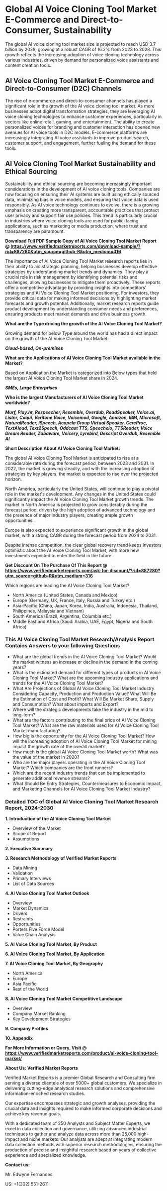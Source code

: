 <h1>Global AI Voice Cloning Tool Market E-Commerce and Direct-to-Consumer, Sustainability</h1><p class=""><p>The global AI voice cloning tool market size is projected to reach USD 3.7 billion by 2028, growing at a robust CAGR of 16.2% from 2023 to 2028. This growth reflects the increasing adoption of voice cloning technology across various industries, driven by demand for personalized voice assistants and content creation tools.</p><h2>AI Voice Cloning Tool Market E-Commerce and Direct-to-Consumer (D2C) Channels</h2><p>The rise of e-commerce and direct-to-consumer channels has played a significant role in the growth of the AI voice cloning tool market. As more businesses adopt digital transformation strategies, they are leveraging AI voice cloning technologies to enhance customer experiences, particularly in sectors like online retail, gaming, and entertainment. The ability to create personalized voices for branding and customer interaction has opened new avenues for AI voice tools in D2C models. E-commerce platforms are increasingly integrating AI voice assistants to improve product search, customer support, and engagement, further fueling the demand for these tools.</p><h2>AI Voice Cloning Tool Market Sustainability and Ethical Sourcing</h2><p>Sustainability and ethical sourcing are becoming increasingly important considerations in the development of AI voice cloning tools. Companies are now focusing on ensuring their AI systems are built using ethically sourced data, minimizing bias in voice models, and ensuring that voice data is used responsibly. As AI voice technology continues to evolve, there is a growing emphasis on creating more transparent, accountable practices that protect user privacy and support fair use policies. This trend is particularly crucial in industries where voice cloning tools are used for public-facing applications, such as marketing or media production, where trust and transparency are paramount.</p></p><p class=""><strong>Download Full PDF Sample Copy of AI Voice Cloning Tool Market Report @ <a href="https://www.verifiedmarketreports.com/download-sample/?rid=887280&utm_source=github-R&utm_medium=316" target="_blank">https://www.verifiedmarketreports.com/download-sample/?rid=887280&utm_source=github-R&utm_medium=316</a></strong></p><p>The importance of&nbsp;AI Voice Cloning Tool Market research reports lies in their ability to aid strategic planning, helping businesses develop effective strategies by understanding market trends and dynamics. They play a crucial role in risk management by identifying potential risks and challenges, allowing businesses to mitigate them proactively. These reports offer a competitive advantage by providing insights into competitors' strategies and AI Voice Cloning Tool Market positioning. For investors, they provide critical data for making informed decisions by highlighting market forecasts and growth potential. Additionally, market research reports guide product development by understanding consumer needs and preferences, ensuring products meet market demands and drive business growth.</p><p><strong>What are the&nbsp;Type driving the growth of the AI Voice Cloning Tool Market?</strong></p><p id="" class="">Growing demand for below Type around the world has had a direct impact on the growth of the AI Voice Cloning Tool Market:</p><p class=""><em><strong>Cloud-based, On-premises</strong></em></p><p class=""><strong>What are the&nbsp;Applications&nbsp;of AI Voice Cloning Tool Market available in the Market?</strong></p><p id="" class="">Based on Application the Market is categorized into Below types that held the largest AI Voice Cloning Tool Market share In 2024.</p><p class=""><em><strong>SMEs, Large Enterprises</strong></em></p><p class=""><strong>Who is the largest Manufacturers of AI Voice Cloning Tool Market worldwide?</strong></p><p><em><strong>Murf, Play.ht, Respeecher, Resemble, Overdub, ReadSpeaker, Voice.ai, Listnr, Coqui, Veritone Voice, Voicemod, Google, Amazon, IBM, Microsoft, NaturalReader, iSpeech, Acapela Group Virtual Speaker, CereProc, TextAloud, Text2Speech, Oddcast TTS, Speechelo, TTSReader, Voice Dream Reader, Zabaware, Voicery, Lyrebird, Descript Overdub, Resemble AI</strong></em></p><p id="" class=""><strong>Short Description About AI Voice Cloning Tool Market:</strong></p><p>The global AI Voice Cloning Tool Market is anticipated to rise at a considerable rate during the forecast period, between 2023 and 2031. In 2022, the market is growing steadily, and with the increasing adoption of strategies by key players, the market is expected to rise over the projected horizon.</p><p>North America, particularly the United States, will continue to play a pivotal role in the market's development. Any changes in the United States could significantly impact the AI Voice Cloning Tool Market growth trends. The market in North America is projected to grow considerably during the forecast period, driven by the high adoption of advanced technology and the presence of major industry players, creating ample growth opportunities.</p><p>Europe is also expected to experience significant growth in the global market, with a strong CAGR during the forecast period from 2024 to 2031.</p><p>Despite intense competition, the clear global recovery trend keeps investors optimistic about the AI Voice Cloning Tool Market, with more new investments expected to enter the field in the future.</p><p id="" class=""><strong>Get Discount On The Purchase Of This Report @ <a href="https://www.verifiedmarketreports.com/ask-for-discount/?rid=887280?utm_source=github-R&utm_medium=316" target="_blank">https://www.verifiedmarketreports.com/ask-for-discount/?rid=887280?utm_source=github-R&utm_medium=316</a></strong></p><p class="">Which regions are leading the AI Voice Cloning Tool Market?</p><ul><li>North America (United States, Canada and Mexico)</li><li>Europe (Germany, UK, France, Italy, Russia and Turkey etc.)</li><li>Asia-Pacific (China, Japan, Korea, India, Australia, Indonesia, Thailand, Philippines, Malaysia and Vietnam)</li><li>South America (Brazil, Argentina, Columbia etc.)</li><li>Middle East and Africa (Saudi Arabia, UAE, Egypt, Nigeria and South Africa)</li></ul><h3 id="" class="">This AI Voice Cloning Tool Market Research/Analysis Report Contains Answers to your following Questions</h3><ul><li>What are the global trends in the AI Voice Cloning Tool Market? Would the market witness an increase or decline in the demand in the coming years?</li><li>What is the estimated demand for different types of products in AI Voice Cloning Tool Market? What are the upcoming industry applications and trends for the AI Voice Cloning Tool Market?</li><li>What Are Projections of Global AI Voice Cloning Tool Market Industry Considering Capacity, Production and Production Value? What Will Be the Estimation of Cost and Profit? What Will Be Market Share, Supply and Consumption? What about imports and Export?</li><li>Where will the strategic developments take the industry in the mid to long-term?</li><li>What are the factors contributing to the final price of AI Voice Cloning Tool Market? What are the raw materials used for AI Voice Cloning Tool Market manufacturing?</li><li>How big is the opportunity for the AI Voice Cloning Tool Market? How will the increasing adoption of AI Voice Cloning Tool Market for mining impact the growth rate of the overall market?</li><li>How much is the global AI Voice Cloning Tool Market worth? What was the value of the market In 2020?</li><li>Who are the major players operating in the AI Voice Cloning Tool Market? Which companies are the front runners?</li><li>Which are the recent industry trends that can be implemented to generate additional revenue streams?</li><li>What Should Be Entry Strategies, Countermeasures to Economic Impact, and Marketing Channels for AI Voice Cloning Tool Market Industry?</li></ul><h3 id="" class="">Detailed TOC of Global AI Voice Cloning Tool Market Research Report, 2024-2030</h3><p id="" class=""><strong>1. Introduction of the AI Voice Cloning Tool Market</strong></p><ul><li>Overview of the Market</li><li>Scope of Report</li><li>Assumptions</li></ul><p id="" class=""><strong>2. Executive Summary</strong></p><p id="" class=""><strong>3. Research Methodology of Verified Market Reports</strong></p><ul><li>Data Mining</li><li>Validation</li><li>Primary Interviews</li><li>List of Data Sources</li></ul><p id="" class=""><strong>4. AI Voice Cloning Tool Market Outlook</strong></p><ul><li>Overview</li><li>Market Dynamics</li><li>Drivers</li><li>Restraints</li><li>Opportunities</li><li>Porters Five Force Model</li><li>Value Chain Analysis</li></ul><p id="" class=""><strong>5. AI Voice Cloning Tool Market, By Product</strong></p><p id="" class=""><strong>6. AI Voice Cloning Tool Market, By Application</strong></p><p id="" class=""><strong>7. AI Voice Cloning Tool Market, By Geography</strong></p><ul><li>North America</li><li>Europe</li><li>Asia Pacific</li><li>Rest of the World</li></ul><p id="" class=""><strong>8. AI Voice Cloning Tool Market Competitive Landscape</strong></p><ul><li>Overview</li><li>Company Market Ranking</li><li>Key Development Strategies</li></ul><p id="" class=""><strong>9. Company Profiles</strong></p><p id="" class=""><strong>10. Appendix</strong></p><p id="" class=""><strong>For More Information or Query, Visit @ <a href="https://www.verifiedmarketreports.com/product/ai-voice-cloning-tool-market/" target="_blank">https://www.verifiedmarketreports.com/product/ai-voice-cloning-tool-market/</a></strong></p><p id="" class=""><strong>About Us: Verified Market Reports</strong></p><p id="" class="">Verified Market Reports is a premier Global Research and Consulting firm serving a diverse clientele of over 5000+ global customers. We specialize in delivering cutting-edge analytical research solutions and comprehensive information-enriched research studies.</p><p id="" class="">Our expertise encompasses strategic and growth analyses, providing the crucial data and insights required to make informed corporate decisions and achieve key revenue goals.</p><p id="" class="">With a dedicated team of 250 Analysts and Subject Matter Experts, we excel in data collection and governance, utilizing advanced industrial techniques to gather and analyze data across more than 25,000 high-impact and niche markets. Our analysts are adept at integrating modern data collection methods with superior research methodologies, ensuring the production of precise and insightful research based on years of collective experience and specialized knowledge.</p><p id="" class=""><strong>Contact us:</strong></p><p id="" class="">Mr. Edwyne Fernandes</p><p id="" class="">US: +1(302) 551-2611</p>